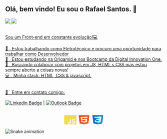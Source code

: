 ## Olá, bem vindo! Eu sou o Rafael Santos. 👋

<div> 
 
  <a href="https://github.com/rafaelsantos499">
  <img height="160em" src="https://github-readme-stats.vercel.app/api?username=RafaelSantos
&show_icons=true&theme=tokyonight"/>
 <img height="160em" src="https://github-readme-stats.vercel.app/api/top-langs/?username=RafaelSantos
&layout=compact&langs_count=16&theme=tokyonight"/>
</div>
 
 <br/> Sou um Front-end em constante evolução!:computer:

 :mag_right: &nbsp; Estou trabalhando como Eletrotécnico e procuro uma oportunidade para trabalhar como Desenvolvedor 
 <br/> :rocket: &nbsp; Estou  estudando na Origamid e nos Bootcamp da Digital Innovation One. 
 <br/> :purple_heart: &nbsp; Buscando colaborar com projetos em JS, HTML s CSS mas estou sempre aberto a coisas novas!
 <br/> :computer: &nbsp; Minha stack: HTML, CSS  & javascript.
 
  <br/> :email: &nbsp; Entre em contato comigo:  <br/>  <br/> [![Linkedin Badge](https://img.shields.io/badge/-RafaelSantos-blue?style=flat-square&logo=Linkedin&logoColor=white&link=https://www.linkedin.com/in/rafael-santos-21a504217)](https://www.linkedin.com/in/rafael-santos-21a504217) 
| [![Outlook Badge](https://img.shields.io/badge/Gmail-RafaelSantos-blue)](mailto:Rafaelsantos499@gmail.com)

<div align="center" style="display: inline_block"><br>
  <img align="center" alt="Lucas-Js" height="30" width="40" src="https://raw.githubusercontent.com/devicons/devicon/master/icons/javascript/javascript-plain.svg">
  <img align="center" alt="Lucas-HTML" height="30" width="40" src="https://raw.githubusercontent.com/devicons/devicon/master/icons/html5/html5-original.svg">
  <img align="center" alt="Lucas-CSS" height="30" width="40" src="https://raw.githubusercontent.com/devicons/devicon/master/icons/css3/css3-original.svg">
</div>

![Snake animation](https://github.com/rafaelsantos499/rafaelsantos499/blob/output/github-contribution-grid-snake.svg)







